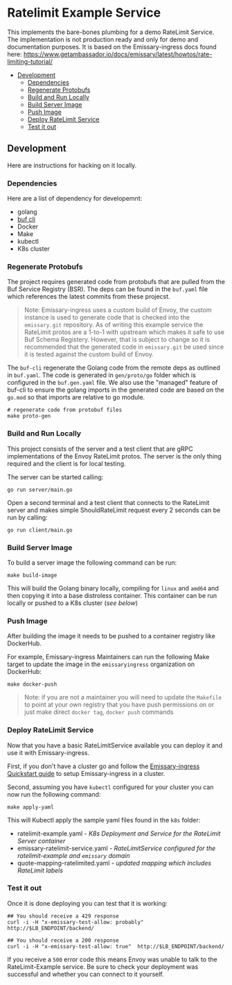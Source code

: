 # Ratelimit Example Service

This implements the bare-bones plumbing for a demo RateLimit Service. The implementation is not production ready and only for demo and documentation purposes. It is based on the Emissary-ingress docs found here: <https://www.getambassador.io/docs/emissary/latest/howtos/rate-limiting-tutorial/>

- [Development](#development)
  - [Dependencies](#dependencies)
  - [Regenerate Protobufs](#regenerate-protobufs)
  - [Build and Run Locally](#build-and-run-locally)
  - [Build Server Image](#build-server-image)
  - [Push Image](#push-image)
  - [Deploy RateLimit Service](#deploy-ratelimit-service)
  - [Test it out](#test-it-out)

## Development

Here are instructions for hacking on it locally.

### Dependencies

Here are a list of dependency for developemnt:

- golang
- [buf cli](https://docs.buf.build/installation)
- Docker
- Make
- kubectl
- K8s cluster

### Regenerate Protobufs

The project requires generated code from protobufs that are pulled from the Buf Service Registry (BSR). The deps can be found in the `buf.yaml` file which references the latest commits from these projecst.

> Note: Emissary-ingress uses a custom build of Envoy, the custom instance is used to generate code that is checked into the `emissary.git` repository. As of writing this example service the RateLimit protos are a 1-to-1 with upstream which makes it safe to use Buf Schema Registery. However, that is subject to change so it is recommended that the generated code in `emissary.git` be used since it is tested against the custom build of Envoy.

The `buf-cli` regenerate the Golang code from the remote deps as outlined in `buf.yaml`. The code is generated in `gen/proto/go` folder which is configured in the `buf.gen.yaml` file. We also use the "managed" feature of buf-cli to ensure the golang imports in the
generated code are based on the `go.mod` so that imports are relative to go module.

```shell
# regenerate code from protobuf files
make proto-gen
```

### Build and Run Locally

This project consists of the server and a test client that are gRPC implementations of the Envoy RateLimit protos. The server is the only thing required and the client is for local testing.

The server can be started calling:

```shell
go run server/main.go
```

Open a second terminal and a test client that connects to the RateLimit server and makes simple ShouldRateLimit request every 2 seconds can be run by calling:

```shell
go run client/main.go
```

### Build Server Image

To build a server image the following command can be run:

```shell
make build-image
```

This will build the Golang binary locally, compiling for `linux` and `amd64` and then copying it into a base distroless container. This container can be run locally or pushed to a K8s cluster (*see below*)

### Push Image

After building the image it needs to be pushed to a container registry like DockerHub.

For example, Emissary-ingress Maintainers can run the following Make target to update the image in the `emissaryingress` organization on DockerHub:

```shell
make docker-push
```

> Note: if you are not a maintainer you will need to update the `Makefile` to point at your own registry that you have push permissions on or just make direct `docker tag`, `docker push` commands

### Deploy RateLimit Service

Now that you have a basic RateLimitService available you can deploy it and use it with Emissary-ingress.

First, if you don't have a cluster go and follow the [Emissary-ingress Quickstart guide](https://www.getambassador.io/docs/emissary/latest/tutorials/getting-started/) to setup Emissary-ingress in a cluster.

Second, assuming you have `kubectl` configured for your cluster you can now run the following command:

```shell
make apply-yaml
```

This will Kubectl apply the sample yaml files found in the `k8s` folder:

- ratelimit-example.yaml - *K8s Deployment and Service for the RateLimit Server container*
- emissary-ratelimit-service.yaml - *RateLimitService configured for the ratelimit-example and `emissary` domain*
- quote-mapping-ratelimited.yaml - *updated mapping which includes RateLimit labels*

### Test it out

Once it is done deploying you can test that it is working:

```shell
## You should receive a 429 response
curl -i -H "x-emissary-test-allow: probably"  http://$LB_ENDPOINT/backend/

## You should receive a 200 response
curl -i -H "x-emissary-test-allow: true"  http://$LB_ENDPOINT/backend/
```

If you receive a `500` error code this means Envoy was unable to talk to the RateLimit-Example service. Be sure to check your deployment was successful and whether you can connect to it yourself.
